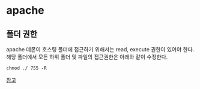 apache
======

## 폴더 권한

apache 데몬이 호스팅 폴더에 접근하기 위해서는 read, execute 권한이 있어야 한다.
해당 폴더에서 모든 하위 폴더 및 파일의 접근권한은 아래와 같이 수정한다.

```
chmod ./ 755 -R
```

[참고](http://adnoctum.tistory.com/473)

